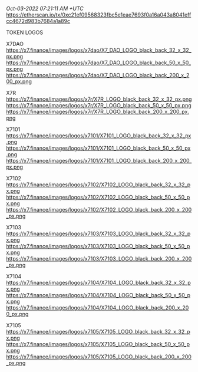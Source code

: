 _Oct-03-2022 07:21:11 AM +UTC_\
https://etherscan.io/tx/0xc21ef09568323fbc5e1eae7693f0a16a043a8041effcc4672d983b7684a1a89c

TOKEN LOGOS

X7DAO
https://x7.finance/images/logos/x7dao/X7_DAO_LOGO_black_back_32_x_32_px.png
https://x7.finance/images/logos/x7dao/X7_DAO_LOGO_black_back_50_x_50_px.png
https://x7.finance/images/logos/x7dao/X7_DAO_LOGO_black_back_200_x_200_px.png

X7R
https://x7.finance/images/logos/x7r/X7R_LOGO_black_back_32_x_32_px.png
https://x7.finance/images/logos/x7r/X7R_LOGO_black_back_50_x_50_px.png
https://x7.finance/images/logos/x7r/X7R_LOGO_black_back_200_x_200_px.png

X7101
https://x7.finance/images/logos/x7101/X7101_LOGO_black_back_32_x_32_px.png
https://x7.finance/images/logos/x7101/X7101_LOGO_black_back_50_x_50_px.png
https://x7.finance/images/logos/x7101/X7101_LOGO_black_back_200_x_200_px.png

X7102
https://x7.finance/images/logos/x7102/X7102_LOGO_black_back_32_x_32_px.png
https://x7.finance/images/logos/x7102/X7102_LOGO_black_back_50_x_50_px.png
https://x7.finance/images/logos/x7102/X7102_LOGO_black_back_200_x_200_px.png

X7103
https://x7.finance/images/logos/x7103/X7103_LOGO_black_back_32_x_32_px.png
https://x7.finance/images/logos/x7103/X7103_LOGO_black_back_50_x_50_px.png
https://x7.finance/images/logos/x7103/X7103_LOGO_black_back_200_x_200_px.png

X7104
https://x7.finance/images/logos/x7104/X7104_LOGO_black_back_32_x_32_px.png
https://x7.finance/images/logos/x7104/X7104_LOGO_black_back_50_x_50_px.png
https://x7.finance/images/logos/x7104/X7104_LOGO_black_back_200_x_200_px.png

X7105
https://x7.finance/images/logos/x7105/X7105_LOGO_black_back_32_x_32_px.png
https://x7.finance/images/logos/x7105/X7105_LOGO_black_back_50_x_50_px.png
https://x7.finance/images/logos/x7105/X7105_LOGO_black_back_200_x_200_px.png
